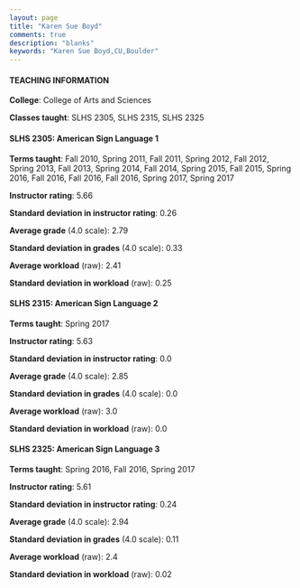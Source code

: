```yaml
---
layout: page
title: "Karen Sue Boyd" 
comments: true
description: "blanks"
keywords: "Karen Sue Boyd,CU,Boulder"
---
```

<head>
<script src="https://ajax.googleapis.com/ajax/libs/jquery/2.1.3/jquery.min.js"></script>
<script src="https://dl.dropboxusercontent.com/s/pc42nxpaw1ea4o9/highcharts.js?dl=0"></script>
<!-- <script src="../assets/js/highcharts.js"></script> -->
<style type="text/css">@font-face {
	font-family: "Bebas Neue";
	src: url(https://www.filehosting.org/file/details/544349/BebasNeue Regular.otf) format("opentype");
	}
	h1.Bebas { 
		font-family: "Bebas Neue", Verdana, Tahoma;
	}
</style>
</head>
	   
#### TEACHING INFORMATION

**College**: College of Arts and Sciences

**Classes taught**: SLHS 2305, SLHS 2315, SLHS 2325

#### SLHS 2305: American Sign Language 1

**Terms taught**: Fall 2010, Spring 2011, Fall 2011, Spring 2012, Fall 2012, Spring 2013, Fall 2013, Spring 2014, Fall 2014, Spring 2015, Fall 2015, Spring 2016, Fall 2016, Fall 2016, Fall 2016, Spring 2017, Spring 2017

**Instructor rating**: 5.66

**Standard deviation in instructor rating**: 0.26

**Average grade** (4.0 scale): 2.79

**Standard deviation in grades** (4.0 scale): 0.33

**Average workload** (raw): 2.41

**Standard deviation in workload** (raw): 0.25

#### SLHS 2315: American Sign Language 2

**Terms taught**: Spring 2017

**Instructor rating**: 5.63

**Standard deviation in instructor rating**: 0.0

**Average grade** (4.0 scale): 2.85

**Standard deviation in grades** (4.0 scale): 0.0

**Average workload** (raw): 3.0

**Standard deviation in workload** (raw): 0.0

#### SLHS 2325: American Sign Language 3

**Terms taught**: Spring 2016, Fall 2016, Spring 2017

**Instructor rating**: 5.61

**Standard deviation in instructor rating**: 0.24

**Average grade** (4.0 scale): 2.94

**Standard deviation in grades** (4.0 scale): 0.11

**Average workload** (raw): 2.4

**Standard deviation in workload** (raw): 0.02

